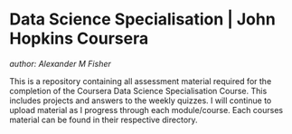# Data Science Specialisation | John Hopkins Coursera


*author: Alexander M Fisher*

This is a repository containing all assessment material required for the completion of the Coursera Data Science Specialisation Course. This includes projects and answers to the weekly quizzes. I will continue to upload material as I progress through each module/course. Each courses material can be found in their respective directory.  



